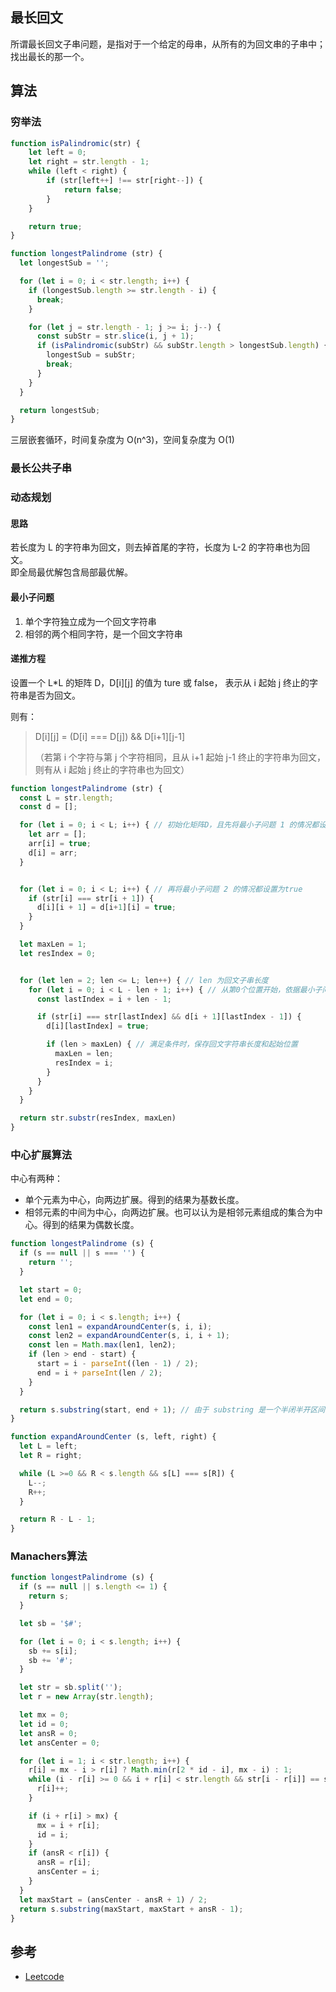 ## 最长回文

所谓最长回文子串问题，是指对于一个给定的母串，从所有的为回文串的子串中；找出最长的那一个。

## 算法

### 穷举法

```js
function isPalindromic(str) {
    let left = 0;
    let right = str.length - 1;
    while (left < right) {
        if (str[left++] !== str[right--]) {
            return false;
        }
    }

    return true;
}

function longestPalindrome (str) {
  let longestSub = '';

  for (let i = 0; i < str.length; i++) {
    if (longestSub.length >= str.length - i) {
      break;
    }

    for (let j = str.length - 1; j >= i; j--) {
      const subStr = str.slice(i, j + 1);
      if (isPalindromic(subStr) && subStr.length > longestSub.length) {
        longestSub = subStr;
        break;
      }
    }
  }

  return longestSub;
}
```

三层嵌套循环，时间复杂度为 O\(n^3\)，空间复杂度为 O\(1\)

### 最长公共子串

### 动态规划

#### 思路

若长度为 L 的字符串为回文，则去掉首尾的字符，长度为 L-2 的字符串也为回文。  
即全局最优解包含局部最优解。

#### 最小子问题

1. 单个字符独立成为一个回文字符串
2. 相邻的两个相同字符，是一个回文字符串

#### 递推方程

设置一个 L\*L 的矩阵 D，D\[i\]\[j\] 的值为 ture 或 false， 表示从 i 起始 j 终止的字符串是否为回文。

则有：

> D\[i\]\[j\] = \(D\[i\] === D\[j\]\) && D\[i+1\]\[j-1\]
>
> （若第 i 个字符与第 j 个字符相同，且从 i+1 起始 j-1 终止的字符串为回文，则有从 i 起始 j 终止的字符串也为回文）

```js
function longestPalindrome (str) {
  const L = str.length;
  const d = [];

  for (let i = 0; i < L; i++) { // 初始化矩阵D，且先将最小子问题 1 的情况都设置为 true
    let arr = [];
    arr[i] = true;
    d[i] = arr;
  }


  for (let i = 0; i < L; i++) { // 再将最小子问题 2 的情况都设置为true
    if (str[i] === str[i + 1]) {
      d[i][i + 1] = d[i+1][i] = true;
    }
  }

  let maxLen = 1;
  let resIndex = 0;


  for (let len = 2; len <= L; len++) { // len 为回文子串长度
    for (let i = 0; i < L - len + 1; i++) { // 从第0个位置开始，依据最小子问题1、2来依次检查回文字符串
      const lastIndex = i + len - 1;

      if (str[i] === str[lastIndex] && d[i + 1][lastIndex - 1]) {
        d[i][lastIndex] = true;

        if (len > maxLen) { // 满足条件时，保存回文字符串长度和起始位置
          maxLen = len;
          resIndex = i;
        }
      }
    }
  }

  return str.substr(resIndex, maxLen)
}
```

### 中心扩展算法

中心有两种：

* 单个元素为中心，向两边扩展。得到的结果为基数长度。
* 相邻元素的中间为中心，向两边扩展。也可以认为是相邻元素组成的集合为中心。得到的结果为偶数长度。

```js
function longestPalindrome (s) {
  if (s == null || s === '') {
    return '';
  }

  let start = 0;
  let end = 0;

  for (let i = 0; i < s.length; i++) {
    const len1 = expandAroundCenter(s, i, i);
    const len2 = expandAroundCenter(s, i, i + 1);
    const len = Math.max(len1, len2);
    if (len > end - start) {
      start = i - parseInt((len - 1) / 2);
      end = i + parseInt(len / 2);
    }
  }

  return s.substring(start, end + 1); // 由于 substring 是一个半闭半开区间，所以加 1
}

function expandAroundCenter (s, left, right) {
  let L = left;
  let R = right;

  while (L >=0 && R < s.length && s[L] === s[R]) {
    L--;
    R++;
  }

  return R - L - 1;
}
```

### Manachers算法

```js
function longestPalindrome (s) {
  if (s == null || s.length <= 1) {
    return s;
  }

  let sb = '$#';

  for (let i = 0; i < s.length; i++) {
    sb += s[i];
    sb += '#';
  }

  let str = sb.split('');
  let r = new Array(str.length);

  let mx = 0;
  let id = 0;
  let ansR = 0;
  let ansCenter = 0;

  for (let i = 1; i < str.length; i++) {
    r[i] = mx - i > r[i] ? Math.min(r[2 * id - i], mx - i) : 1;
    while (i - r[i] >= 0 && i + r[i] < str.length && str[i - r[i]] == str[i + r[i]]) {
      r[i]++;
    }

    if (i + r[i] > mx) {
      mx = i + r[i];
      id = i;
    }
    if (ansR < r[i]) {
      ansR = r[i];
      ansCenter = i;
    }
  }
  let maxStart = (ansCenter - ansR + 1) / 2;
  return s.substring(maxStart, maxStart + ansR - 1);
}
```

## 参考

* [Leetcode](https://leetcode-cn.com/problems/longest-palindromic-substring/solution/zui-chang-hui-wen-zi-chuan-by-leetcode/)



